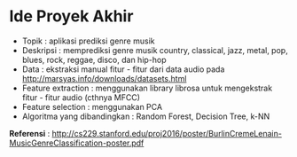 # Ide Proyek Akhir
- Topik : aplikasi prediksi genre musik
- Deskripsi : memprediksi genre musik country, classical, jazz, metal, pop, blues, rock, reggae, disco, dan hip-hop
- Data : ekstraksi manual fitur - fitur dari data audio pada http://marsyas.info/downloads/datasets.html
- Feature extraction : menggunakan library librosa untuk mengekstrak fitur - fitur audio (cthnya MFCC)
- Feature selection : menggunakan PCA
- Algoritma yang dibandingkan : Random Forest, Decision Tree, k-NN

**Referensi** : http://cs229.stanford.edu/proj2016/poster/BurlinCremeLenain-MusicGenreClassification-poster.pdf

